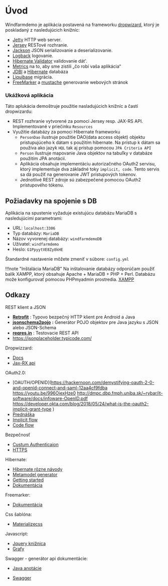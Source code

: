 # Úvod

Windfarmdemo je aplikácia postavená na frameworku [dropwizard](https://www.dropwizard.io/), ktorý je poskladaný z nasledujúcich knižníc:

- [Jetty](http://www.eclipse.org/jetty/) HTTP web server.
- [Jersey](https://jersey.github.io/)  RESTové rozhranie.
- [Jackson](https://github.com/FasterXML/jackson) JSON serializovanie a deserializovanie.
- [Logback](http://logback.qos.ch/) logovanie.
- [Hibernate Validator](http://hibernate.org/validator/) validovanie dát'.
- [Metrics](http://metrics.dropwizard.io/) na to, aby sme zistili „čo robí vaša aplikácia“ 
- [JDBI](http://www.jdbi.org/) a [Hibernate](http://www.hibernate.org/orm/) databáza
- [Liquibase](http://www.liquibase.org/) migrácia.
- [FreeMarker](https://freemarker.apache.org/) a [mustache](https://mustache.github.io/) generovanie webových stránok



### Ukážková aplikácia

Táto aplukácia demoštruje použitie nasladujúcich knižníc a častí dropwizardu:

- REST rozhranie vytvorené za pomoci Jersey resp. JAX-RS API. Implementované v priečinku `Resources`
- Využitie databázy za pomoci Hibernate frameworku
  - `PersonDao` ilustruje použitie DAO(data access objekt) objektu pristupujúceho k dátam s použitím hibernate. Na prístup k dátam sa používa ako jazyk `HQL` tak aj prístup pomocou `JPA Criteria API` 
  - `Person` ilustruje mapovanie Java objektov na tabuľky v databáze použitím JPA anotácií. 
  - Aplikácia obsahuje implementáciu autorizačného OAuth2 servisu, ktorý implementuje dva základné toky `implicit, code`. Tento servis sa dá použiť na generovanie JWT prístupových tokenov.
  - Jednotlivé REST zdroje sú zabezpečené pomocou OAuth2  prístupového tókenu. 



## Požiadavky na spojenie s DB

Aplikácia na spustenie vyžaduje existujúcu databázu MariaDB s nasledujúcimi parametrami:

- URL: `localhost:3306`
- Typ databázy: `MariaDB`
- Názov vyvorenej databázy: `windfarmdemoDB`
- Užívatel: `windfarmdemo`
- Heslo: `G1PpyytVE8Zy8kHE`

Štandardné nastavenie môžete zmeniť v súbore: `config.yml`

!!!note "Inštalácia MariaDB"
     Na inštalovanie databázy odporúčam použiť balík XAMPP, ktorý obsahuje Apache + MariaDB + PHP + Perl. Databázu može konfigurovať pomocou PHPmyadmin prostredia.   [XAMPP](https://www.apachefriends.org/index.html)

## Odkazy

REST klient a JSON

- [**Retrofit**](http://square.github.io/retrofit/) : Typovo bezpečný HTTP klient pre Android a Java 
- [**jsonschema2pojo**](http://www.jsonschema2pojo.org/) **:** Generátor POJO objektov pre Java jazyku s JSON alebo JSON-Schema
- [**reqres.in**](https://reqres.in/) : Testovacie REST API
- <https://jsonplaceholder.typicode.com/>

Dropwizzard:

- [Docs](http://www.dropwizard.io/1.3.9/docs/getting-started.html)
- [Jax-RX api](https://jersey.github.io/documentation/latest/jaxrs-resources.html)

OAuth2.0:

- [OAUTH/OPENID](https://hackernoon.com/demystifying-oauth-2-0-and-openid-connect-and-saml-12aa4cf9fdba
  https://youtu.be/996OiexHze0
  http://dmpc.dbp.fmph.uniba.sk/~rybar/it-software/docs/infoware-OpenID.pdf
  https://developer.okta.com/blog/2018/05/24/what-is-the-oauth2-implicit-grant-type
  )
- [Prednáška](https://youtu.be/996OiexHze0)
- [Implicit flow](https://developer.okta.com/blog/2018/05/24/what-is-the-oauth2-implicit-grant-type)
- [Code flow](https://developer.okta.com/blog/2018/04/10/oauth-authorization-code-grant-type)

Bezpečnosť

- [Custum Authenticaion](https://spin.atomicobject.com/2016/07/26/dropwizard-dive-part-1/)
- [HTTPS](https://dzone.com/articles/getting-started-dropwizard-0)

Hibernate:

- [Hibernate rôzne návody](https://www.baeldung.com/tag/hibernate/)
- [Metamodel generator](https://docs.jboss.org/hibernate/orm/5.3/topical/html_single/metamodelgen/MetamodelGenerator.html)
- [Getting started](http://docs.jboss.org/hibernate/orm/5.4/quickstart/html_single/)
- [Dokumentácia](http://docs.jboss.org/hibernate/orm/5.4/userguide/html_single/Hibernate_User_Guide.html)

Freemarker:

- [Dokumentácia](https://freemarker.apache.org/docs/index.html)

Css šablóna:

- [Materializecss](https://materializecss.com)

Javascript:
- [Jquery  knižnica](http://jquery.com/)
- [Grafy](https://www.chartjs.org/docs/latest/)

Swagger - generátor api dokumentácie:

- [Java anotácie](https://github.com/swagger-api/swagger-core/wiki/Swagger-2.X---Annotations) 

- [Swagger](https://swagger.io/)

